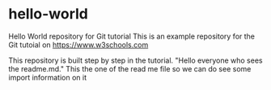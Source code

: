 # hello-world
Hello World repository for Git tutorial
This is an example repository for the Git tutoial on https://www.w3schools.com

This repository is built step by step in the tutorial.
"Hello everyone who sees the readme.md."
This the one of the read me file so we can do see some import information on it 
